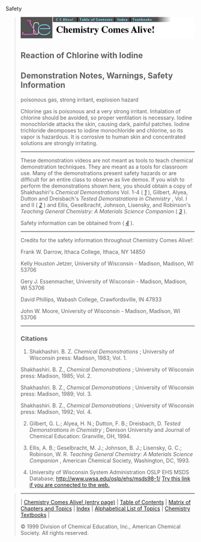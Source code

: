 





 Safety
 



> ![Chemistry Comes Alive!](ccahead.gif)
> 
> 
> 
> 
> 
> 
> 
> 
> 
> ## Reaction of Chlorine with Iodine
> 
> 
> 
> 
> 
> ## Demonstration Notes, Warnings, Safety Information
> 
> 
> 
> 
> 
>  poisonous gas, strong irritant, explosion hazard
>  
> 
> 
> 
>  Chlorine gas is poisonous and a very strong irritant. 
Inhalation of chlorine should be avoided, so proper ventilation is necessary. 
Iodine monochloride attacks the skin, causing dark, painful patches. 
Iodine trichloride deomposes to iodine monochloride and chlorine, 
so its vapor is hazardous. 
It is corrosive to human skin and concentrated solutions are strongly irritating.
>  
> 
> 
> 
> 
> 
> ---
> 
> 
> 
> 
> 
>  These demonstration videos are not meant as tools to teach chemical demonstration techniques. 
They are meant as a tools for classroom use. 
Many of the demonstrations present safety hazards or are
difficult for an entire class to observe as live demos. 
If you wish to perform the demonstrations shown here, you should obtain a copy of 
Shakhashiri's
>  *Chemical Demonstrations* 
>  Vol. 1-4
(
>  [*1*](#CR1)
>  ), Gilbert, Alyea, Dutton and
Dreisbach's
>  *Tested Demonstrations in Chemistry* 
>  , Vol. I and
II (
>  [*2*](#CR2)
>  ) and Ellis, Geselbracht, Johnson,
Lisensky, and Robinson's
>  *Teaching General Chemistry: A Materials
Science Companion* 
>  (
>  [*3*](#CR3)
>  ).
>  
> 
> 
> 
>  Safety information can be obtained from (
>  [*4*](#CR4)
>  ).
>  
> 
> 
> 
> 
> 
> ---
> 
> 
> 
>  Credits for the safety information throughout Chemistry Comes Alive!:
>    
> 
>   
> 
>  Frank W. Darrow, Ithaca College, Ithaca, NY 14850
>    
> 
>  Kelly Houston Jetzer, University of Wisconsin - Madison, Madison, WI 53706
>    
> 
>  Gery J. Essenmacher, University of Wisconsin - Madison, Madison, WI 53706
>    
> 
>  David Phillips, Wabash College, Crawfordsville, IN 47933
>    
> 
>  John W. Moore, University of Wisconsin - Madison, Madison, WI 53706
>  
> 
> ---
> 
> 
> 
> 
> 
> ### Citations
> 
> 
> 
> 
>  1. Shakhashiri. B. Z.
>  *Chemical Demonstrations* 
>  ; University of Wisconsin press: Madison, 1983; Vol. 1.
>    
> 
>  Shakhashiri. B. Z.,
>  *Chemical Demonstrations* 
>  ; University of Wisconsin press: Madison, 1985; Vol. 2.
>    
> 
>  Shakhashiri. B. Z.,
>  *Chemical Demonstrations* 
>  ; University of Wisconsin press: Madison, 1989; Vol. 3.
>    
> 
>  Shakhashiri. B. Z.,
>  *Chemical Demonstrations* 
>  ; University of Wisconsin press: Madison, 1992; Vol. 4.
>  
> 
> 
> 
> 
>  2. Gilbert, G. L.; Alyea, H. N.; Dutton, F. B.; Dreisbach, D.
>  *Tested Demonstrations in Chemistry* 
>  ; Denison University and Journal of Chemical Education: Granville, OH, 1994.
>  
> 
> 
> 
> 
>  3. Ellis, A. B.; Geselbracht, M. J.; Johnson, B. J.; Lisensky, G. C.; Robinson, W. R.
>  *Teaching General Chemistry: A Materials Science Companion* 
>  , American Chemical Society, Washington, DC, 1993.
>  
> 
> 
> 
> 
>  4. University of Wisconsin System Administration OSLP EHS MSDS Database; http://www.uwsa.edu/oslp/ehs/msds98-1/
>  [Try this link if you are connected to the web.](http://www.uwsa.edu/oslp/ehs/msds99-1/)



> ---
> 
> 
>  |
>  [Chemistry Comes Alive! (entry page)](../../INDEX.HTM) 
>  |
>  [Table of Contents](../../CONTENTS.HTM) 
>  |
>  [Matrix of Chapters and Topics](../../MATRIX.HTM) 
>  |
>  [Index](../../WORDS.HTM) 
>  |
>  [Alphabetical List of Topics](../../ALPHATOP.HTM) 
>  |
>  [Chemistry Textbooks](../../BOOKS.HTM) 
>  |
>  
>  © 1999 Division of Chemical Education, Inc.,
American Chemical Society. All rights reserved.





